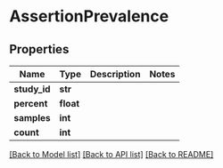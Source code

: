 # AssertionPrevalence

## Properties
Name | Type | Description | Notes
------------ | ------------- | ------------- | -------------
**study_id** | **str** |  | 
**percent** | **float** |  | 
**samples** | **int** |  | 
**count** | **int** |  | 

[[Back to Model list]](../README.md#documentation-for-models) [[Back to API list]](../README.md#documentation-for-api-endpoints) [[Back to README]](../README.md)

